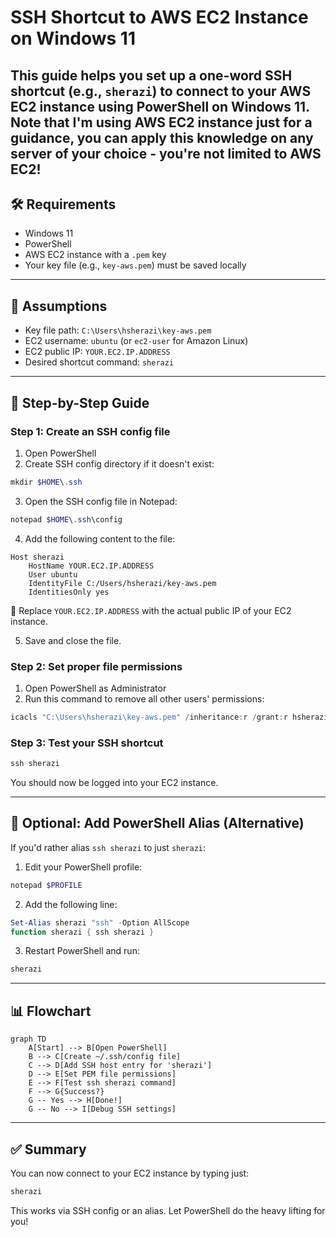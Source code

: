 
# SSH Shortcut to AWS EC2 Instance on Windows 11

This guide helps you set up a one-word SSH shortcut (e.g., `sherazi`) to connect to your AWS EC2 instance using PowerShell on Windows 11.
Note that I'm using AWS EC2 instance just for a guidance, you can apply this knowledge on any server of your choice - you're not limited to AWS EC2!
---

## 🛠️ Requirements
- Windows 11
- PowerShell
- AWS EC2 instance with a `.pem` key
- Your key file (e.g., `key-aws.pem`) must be saved locally

---

## 🔑 Assumptions
- Key file path: `C:\Users\hsherazi\key-aws.pem`
- EC2 username: `ubuntu` (or `ec2-user` for Amazon Linux)
- EC2 public IP: `YOUR.EC2.IP.ADDRESS`
- Desired shortcut command: `sherazi`

---

## 🧭 Step-by-Step Guide

### Step 1: Create an SSH config file

1. Open PowerShell
2. Create SSH config directory if it doesn't exist:

```powershell
mkdir $HOME\.ssh
```

3. Open the SSH config file in Notepad:

```powershell
notepad $HOME\.ssh\config
```

4. Add the following content to the file:

```text
Host sherazi
    HostName YOUR.EC2.IP.ADDRESS
    User ubuntu
    IdentityFile C:/Users/hsherazi/key-aws.pem
    IdentitiesOnly yes
```

🔁 Replace `YOUR.EC2.IP.ADDRESS` with the actual public IP of your EC2 instance.

5. Save and close the file.

### Step 2: Set proper file permissions

1. Open PowerShell as Administrator
2. Run this command to remove all other users' permissions:

```powershell
icacls "C:\Users\hsherazi\key-aws.pem" /inheritance:r /grant:r hsherazi:R
```

### Step 3: Test your SSH shortcut

```powershell
ssh sherazi
```

You should now be logged into your EC2 instance.

---

## 🧠 Optional: Add PowerShell Alias (Alternative)
If you'd rather alias `ssh sherazi` to just `sherazi`:

1. Edit your PowerShell profile:

```powershell
notepad $PROFILE
```

2. Add the following line:

```powershell
Set-Alias sherazi "ssh" -Option AllScope
function sherazi { ssh sherazi }
```

3. Restart PowerShell and run:

```powershell
sherazi
```

---

## 📊 Flowchart

```mermaid
graph TD
    A[Start] --> B[Open PowerShell]
    B --> C[Create ~/.ssh/config file]
    C --> D[Add SSH host entry for 'sherazi']
    D --> E[Set PEM file permissions]
    E --> F[Test ssh sherazi command]
    F --> G{Success?}
    G -- Yes --> H[Done!]
    G -- No --> I[Debug SSH settings]
```

---

## ✅ Summary
You can now connect to your EC2 instance by typing just:

```powershell
sherazi
```

This works via SSH config or an alias. Let PowerShell do the heavy lifting for you!


